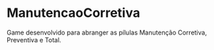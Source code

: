 # ManutencaoCorretiva
Game desenvolvido para abranger as pílulas Manutenção Corretiva, Preventiva e Total.
